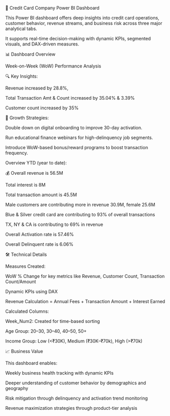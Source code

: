 🧾 Credit Card Company Power BI Dashboard

This Power BI dashboard offers deep insights into credit card operations, customer behavior, revenue streams, and business risk across three major analytical tabs. 

It supports real-time decision-making with dynamic KPIs, segmented visuals, and DAX-driven measures.

📊 Dashboard Overview

Week-on-Week (WoW) Performance Analysis

🔍 Key Insights:

Revenue increased by 28.8%,

Total Transaction Amt & Count increased by 35.04% & 3.39%

Customer count increased by 35%

🚀 Growth Strategies:

Double down on digital onboarding to improve 30-day activation.

Run educational finance webinars for high-delinquency job segments.

Introduce WoW-based bonus/reward programs to boost transaction frequency.


Overview YTD (year to date):

💰 Overall revenue is 56.5M

Total interest is 8M

Total transaction amount is 45.5M

Male customers are contributing more in revenue 30.9M, female 25.6M

Blue & Silver credit card are contributing to 93% of overall transactions

TX, NY & CA is contributing to 69% in revenue

Overall Activation rate is 57.46%

Overall Delinquent rate is 6.06%




🛠️ Technical Details

Measures Created:

WoW % Change for key metrics like Revenue, Customer Count, Transaction Count/Amount

Dynamic KPIs using DAX

Revenue Calculation = Annual Fees + Transaction Amount + Interest Earned

Calculated Columns:

Week_Num2: Created for time-based sorting

Age Group: 20–30, 30–40, 40–50, 50+

Income Group: Low (<₹30K), Medium (₹30K–₹70k), High (>₹70k)



📈 Business Value

This dashboard enables:

Weekly business health tracking with dynamic KPIs

Deeper understanding of customer behavior by demographics and geography

Risk mitigation through delinquency and activation trend monitoring

Revenue maximization strategies through product-tier analysis
